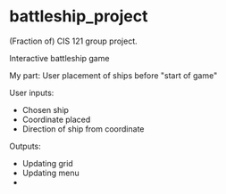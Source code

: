 # battleship_project
(Fraction of) CIS 121 group project. 

Interactive battleship game

My part:
User placement of ships before "start of game"

User inputs: 
- Chosen ship
- Coordinate placed
- Direction of ship from coordinate

Outputs:
- Updating grid
- Updating menu
- 
